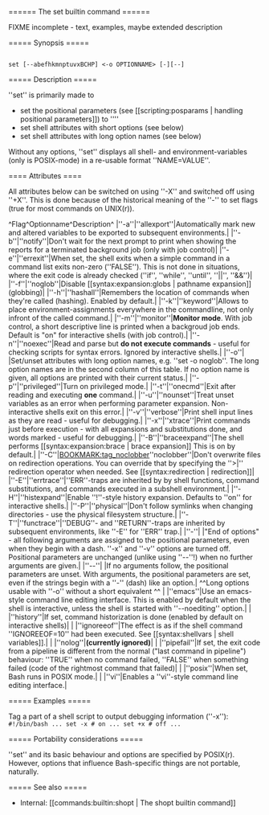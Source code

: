 ====== The set builtin command ======

FIXME incomplete - text, examples, maybe extended description

===== Synopsis =====

<code>
set [--abefhkmnptuvxBCHP] <-o OPTIONNAME> [-][--] <POSPARAMS>
</code>

===== Description =====

''set'' is primarily made to
  * set the positional parameters (see [[scripting:posparams | handling positional parameters]]) to ''<POSPARAMS>''
  * set shell attributes with short options (see below)
  * set shell attributes with long option names (see below)

Without any options, ''set'' displays all shell- and environment-variables (only is POSIX-mode) in a re-usable format ''NAME=VALUE''.

==== Attributes ====

All attributes below can be switched on using ''-X'' and switched off using ''+X''. This is done because of the historical meaning of the ''-'' to set flags (true for most commands on UNIX(r)).

^Flag^Optionname^Description^
|''-a''|''allexport''|Automatically mark new and altered variables to be exported to subsequent environments.|
|''-b''|''notify''|Don't wait for the next prompt to print when showing the reports for a terminated background job (only with job control)|
|''-e''|''errexit''|When set, the shell exits when a simple command in a command list exits non-zero (''FALSE''). This is not done in situations, where the exit code is already checked (''if'', ''while'', ''until'', ''<nowiki>||</nowiki>'', ''<nowiki>&&</nowiki>'')|
|''-f''|''noglob''|Disable [[syntax:expansion:globs | pathname expansion]] (globbing)|
|''-h''|''hashall''|Remembers the location of commands when they're called (hashing). Enabled by default.|
|''-k''|''keyword''|Allows to place environment-assignments everywhere in the commandline, not only infront of the called command.|
|''-m''|''monitor''|**Monitor mode**. With job control, a short descriptive line is printed when a backgroud job ends. Default is &quot;on&quot; for interactive shells (with job control).|
|''-n''|''noexec''|Read and parse but **do not execute commands** - useful for checking scripts for syntax errors. Ignored by interactive shells.|
|''-o''| |Set/unset attributes with long option names, e.g. ''set -o noglob''. The long option names are in the second column of this table. If no option name is given, all options are printed with their current status.|
|''-p''|''privileged''|Turn on privileged mode.|
|''-t''|''onecmd''|Exit after reading and executing **one** command.|
|''-u''|''nounset''|Treat unset variables as an error when performing parameter expansion. Non-interactive shells exit on this error.|
|''-v''|''verbose''|Print shell input lines as they are read - useful for debugging.|
|''-x''|''xtrace''|Print commands just before execution - with all expansions and substitutions done, and words marked - useful for debugging.|
|''-B''|''braceexpand''|The shell performs [[syntax:expansion:brace | brace expansion]] This is on by default.|
|''-C''|<BOOKMARK:tag_noclobber>''noclobber''|Don't overwrite files on redirection operations. You can override that by specifying the ''>|'' redirection operator when needed. See [[syntax:redirection | redirection]]|
|''-E''|''errtrace''|''ERR''-traps are inherited by by shell functions, command substitutions, and commands executed in a subshell environment.|
|''-H''|''histexpand''|Enable ''!''-style history expansion. Defaults to ''on'' for interactive shells.|
|''-P''|''physical''|Don't follow symlinks when changing directories - use the physical filesystem structure.|
|''-T''|''functrace''|''DEBUG''- and ''RETURN''-traps are inherited by subsequent environments, like ''-E'' for ''ERR'' trap.|
|''-''| |&quot;End of options&quot; - all following arguments are assigned to the positional parameters, even when they begin with a dash. ''-x'' and ''-v'' options are turned off. Positional parameters are unchanged (unlike using ''<nowiki>--</nowiki>''!) when no further arguments are given.|
|''<nowiki>--</nowiki>''| |If no arguments follow, the positional parameters are unset. With arguments, the positional parameters are set, even if the strings begin with a ''-'' (dash) like an option.|
^^Long options usable with ''-o'' without a short equivalent ^^
| |''emacs''|Use an emacs-style command line editing interface. This is enabled by default when the shell is interactive, unless the shell is started with ''--noediting'' option.|
| |''history''|If set, command historization is done (enabled by default on interactive shells)|
| |''ignoreeof''|The effect is as if the shell command ''IGNOREEOF=10'' had been executed. See [[syntax:shellvars | shell variables]].|
| |''nolog''|**(currently ignored)**|
| |''pipefail''|If set, the exit code from a pipeline is different from the normal (&quot;last command in pipeline&quot;) behaviour: ''TRUE'' when no command failed, ''FALSE'' when something failed (code of the rightmost command that failed)|
| |''posix''|When set, Bash runs in POSIX mode.|
| |''vi''|Enables a ''vi''-style command line editing interface.|

===== Examples =====

Tag a part of a shell script to output debugging information (''-x''):
<code bash>
#!/bin/bash
...
set -x # on
...
set +x # off
...
</code>

===== Portability considerations =====

''set'' and its basic behaviour and options are specified by POSIX(r). However, options that influence Bash-specific things are not portable, naturally.

===== See also =====

  * Internal: [[commands:builtin:shopt | The shopt builtin command]]
